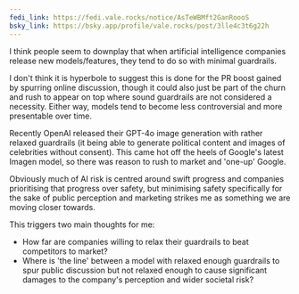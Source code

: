 ```yaml
---
fedi_link: https://fedi.vale.rocks/notice/AsTeWBMft2GanRoooS
bsky_link: https://bsky.app/profile/vale.rocks/post/3lle4c3t6g22h
---
```


I think people seem to downplay that when artificial intelligence companies release new models/features, they tend to do so with minimal guardrails.

I don't think it is hyperbole to suggest this is done for the PR boost gained by spurring online discussion, though it could also just be part of the churn and rush to appear on top where sound guardrails are not considered a necessity. Either way, models tend to become less controversial and more presentable over time.

Recently OpenAI released their GPT-4o image generation with rather relaxed guardrails (it being able to generate political content and images of celebrities without consent). This came hot off the heels of Google's latest Imagen model, so there was reason to rush to market and 'one-up' Google.

Obviously much of AI risk is centred around swift progress and companies prioritising that progress over safety, but minimising safety specifically for the sake of public perception and marketing strikes me as something we are moving closer towards.

This triggers two main thoughts for me:

- How far are companies willing to relax their guardrails to beat competitors to market?
- Where is 'the line' between a model with relaxed enough guardrails to spur public discussion but not relaxed enough to cause significant damages to the company's perception and wider societal risk?
